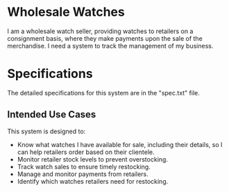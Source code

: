 # Wholesale Watches

I am a wholesale watch seller, providing watches to retailers on a consignment basis, where they make payments upon the sale of the merchandise. I need a system to track the management of my business.

# Specifications

The detailed specifications for this system are in the "spec.txt" file.

## Intended Use Cases

This system is designed to:

-   Know what watches I have available for sale, including their details, so I can help retailers order based on their clientele.
-   Monitor retailer stock levels to prevent overstocking.
-   Track watch sales to ensure timely restocking.
-   Manage and monitor payments from retailers.
-   Identify which watches retailers need for restocking.

